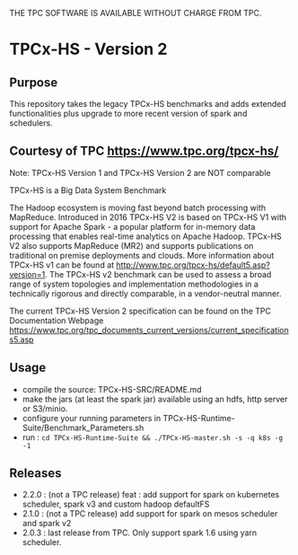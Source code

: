 THE TPC SOFTWARE IS AVAILABLE WITHOUT CHARGE FROM TPC.

# TPCx-HS - Version 2

## Purpose

This repository takes the legacy TPCx-HS benchmarks and adds extended functionalities plus upgrade to more recent version of spark and schedulers.

## Courtesy of TPC https://www.tpc.org/tpcx-hs/

Note: TPCx-HS Version 1 and TPCx-HS Version 2 are NOT comparable

TPCx-HS is a Big Data System Benchmark

The Hadoop ecosystem is moving fast beyond batch processing with MapReduce. Introduced in 2016 TPCx-HS V2 is based on TPCx-HS V1 with support for Apache Spark - a popular platform for in-memory data processing that enables real-time analytics on Apache Hadoop. TPCx-HS V2 also supports MapReduce (MR2) and supports publications on traditional on premise deployments and clouds. More information about TPCx-HS v1 can be found at http://www.tpc.org/tpcx-hs/default5.asp?version=1. The TPCx-HS v2 benchmark can be used to assess a broad range of system topologies and implementation methodologies in a technically rigorous and directly comparable, in a vendor-neutral manner. 

The current TPCx-HS Version 2 specification can be found on the TPC Documentation Webpage https://www.tpc.org/tpc_documents_current_versions/current_specifications5.asp

## Usage

- compile the source: TPCx-HS-SRC/README.md 
- make the jars (at least the spark jar) available using an hdfs, http server or S3/minio.
- configure your running parameters in TPCx-HS-Runtime-Suite/Benchmark_Parameters.sh
- run : `cd TPCx-HS-Runtime-Suite && ./TPCx-HS-master.sh -s -q k8s -g -1`

## Releases

- 2.2.0 : (not a TPC release) feat : add support for spark on kubernetes scheduler, spark v3 and custom hadoop defaultFS
- 2.1.0 : (not a TPC release) add support for spark on mesos scheduler and spark v2
- 2.0.3 : last release from TPC. Only support spark 1.6 using yarn scheduler.
